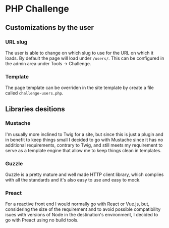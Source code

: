 # PHP Challenge

## Customizations by the user

### URL slug
The user is able to change on which slug to use for the URL on which it loads.
By default the page will load under `/users/`.
This can be configured in the admin area under Tools -> Challenge.

### Template
The page template can be overriden in the site template by create a file called `challenge-users.php`.

## Libraries desitions

### Mustache
I'm usually more inclined to Twig for a site, but since this is just a plugin and in benefit to keep things small I decided to go with Mustache since it has no additional requirements, contrary to Twig, and still meets my requirement to serve as a template engine that allow me to keep things clean in templates.

### Guzzle
Guzzle is a pretty mature and well made HTTP client library, which complies with all the standards and it's also easy to use and easy to mock.

### Preact
For a reactive front end I would normally go with React or Vue.js, but, considering the size of the requirement and to avoid possible compatibility isues with versions of Node in the destination's environment, I decided to go with Preact using no build tools.